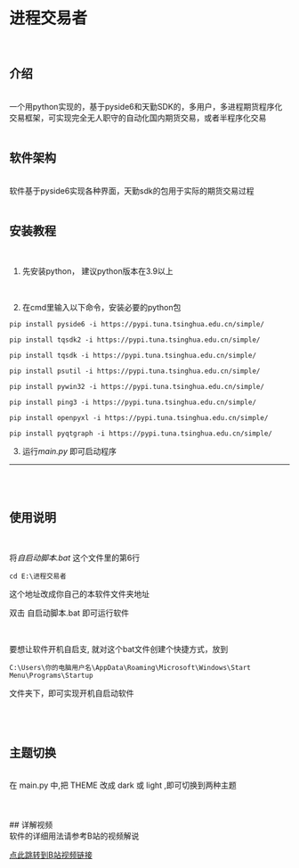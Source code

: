 # 进程交易者
<br/>

## 介绍
<br/>
一个用python实现的，基于pyside6和天勤SDK的，多用户，多进程期货程序化交易框架，可实现完全无人职守的自动化国内期货交易，或者半程序化交易  
<br/><br/>


## 软件架构
<br/>
软件基于pyside6实现各种界面，天勤sdk的包用于实际的期货交易过程  
<br/><br/> 


## 安装教程
<br/>

1. 先安装python， 建议python版本在3.9以上
<br/>

2. 在cmd里输入以下命令，安装必要的python包
~~~
pip install pyside6 -i https://pypi.tuna.tsinghua.edu.cn/simple/

pip install tqsdk2 -i https://pypi.tuna.tsinghua.edu.cn/simple/

pip install tqsdk -i https://pypi.tuna.tsinghua.edu.cn/simple/

pip install psutil -i https://pypi.tuna.tsinghua.edu.cn/simple/

pip install pywin32 -i https://pypi.tuna.tsinghua.edu.cn/simple/

pip install ping3 -i https://pypi.tuna.tsinghua.edu.cn/simple/

pip install openpyxl -i https://pypi.tuna.tsinghua.edu.cn/simple/

pip install pyqtgraph -i https://pypi.tuna.tsinghua.edu.cn/simple/

~~~

3. 运行*main.py*  即可启动程序
   
---


<br/><br/>
## 使用说明
<br/>

将*自启动脚本.bat*  这个文件里的第6行  

~~~
cd E:\进程交易者
~~~

这个地址改成你自己的本软件文件夹地址

双击 自启动脚本.bat 即可运行软件

<br/>

要想让软件开机自启支, 就对这个bat文件创建个快捷方式，放到
~~~
C:\Users\你的电脑用户名\AppData\Roaming\Microsoft\Windows\Start Menu\Programs\Startup 
~~~
文件夹下，即可实现开机自启动软件
<br/><br/><br/><br/>
## 主题切换
<br/>
在  main.py  中,把 THEME 改成 dark 或 light ,即可切换到两种主题
<br/><br/><br/><br/>
## 详解视频
<br/>
软件的详细用法请参考B站的视频解说

[点此跳转到B站视频链接](https://www.bilibili.com/video/BV1tY4y177sv?share_source=copy_web&vd_source=0f0ae5e8365c85cd112830a14d80cef6)
